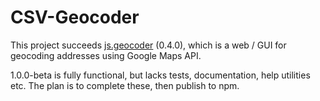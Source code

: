 # CSV-Geocoder

This project succeeds [js.geocoder](https://bitbucket.org/datafunk/js.geocoder/) (0.4.0), which is a web / GUI for geocoding addresses using Google Maps API.

1.0.0-beta is fully functional, but lacks tests, documentation, help utilities etc.
The plan is to complete these, then publish to npm.
